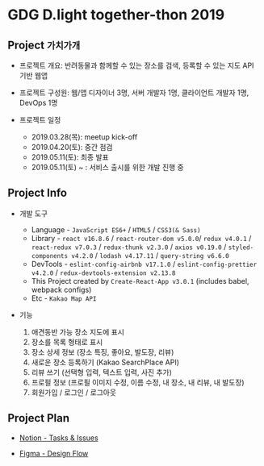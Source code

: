 # GDG D.light together-thon 2019

## Project `가치가개`

- 프로젝트 개요: 반려동물과 함께할 수 있는 장소를 검색, 등록할 수 있는 지도 API 기반 웹앱
- 프로젝트 구성원: 웹/앱 디자이너 3명, 서버 개발자 1명, 클라이언트 개발자 1명, DevOps 1명
- 프로젝트 일정

  - 2019.03.28(목): meetup kick-off
  - 2019.04.20(토): 중간 점검
  - 2019.05.11(토): 최종 발표
  - 2019.05.11(토) ~ : 서비스 출시를 위한 개발 진행 중

## Project Info

- 개발 도구

  - Language - `JavaScript ES6+` / `HTML5` / `CSS3(& Sass)`
  - Library - `react v16.8.6` / `react-router-dom v5.0.0`/ `redux v4.0.1` / `react-redux v7.0.3` / `redux-thunk v2.3.0` / `axios v0.19.0` / `styled-components v4.2.0` / `lodash v4.17.11` / `query-string v6.6.0`
  - DevTools - `eslint-config-airbnb v17.1.0` / `eslint-config-prettier v4.2.0` / `redux-devtools-extension v2.13.8`
  - This Project created by `Create-React-App v3.0.1` (includes babel, webpack configs)
  - Etc - `Kakao Map API`

- 기능
  1. 애견동반 가능 장소 지도에 표시
  2. 장소를 목록 형태로 표시
  3. 장소 상세 정보 (장소 특징, 좋아요, 발도장, 리뷰)
  4. 새로운 장소 등록하기 (Kakao SearchPlace API)
  5. 리뷰 쓰기 (선택형 입력, 텍스트 입력, 사진 추가)
  6. 프로필 정보 (프로필 이미지 수정, 이름 수정, 내 장소, 내 리뷰, 내 발도장)
  7. 회원가입 / 로그인 / 로그아웃

## Project Plan

- [Notion - Tasks & Issues](https://www.notion.so/d6a7392f72e3436db6827a62271ad018?v=752d5fcb3f3d49e0a6ee608c90cdb1cc)

- [Figma - Design Flow](https://www.figma.com/file/E8MHVZQeA4mQjZ2pWkFBaS8q/%E1%84%80%E1%85%A1%E1%86%BC%E1%84%8B%E1%85%A1%E1%84%8C%E1%85%B5%E1%84%8C%E1%85%B5%E1%84%83%E1%85%A9)
